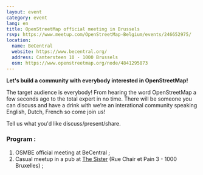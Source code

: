 ```yaml
---
layout: event
category: event
lang: en
title: OpenStreetMap official meeting in Brussels
rsvp: https://www.meetup.com/OpenStreetMap-Belgium/events/246652975/
location:
  name: BeCentral
  website: https://www.becentral.org/
  address: Cantersteen 10 - 1000 Brussels
  osm: https://www.openstreetmap.org/node/4841295873
---
```


**Let's build a community with everybody interested in OpenStreetMap!**

The target audience is everybody! From hearing the word OpenStreetMap a few seconds ago to the total expert in no time. There will be someone you can discuss and have a drink with we’re an interational community speaking English, Dutch, French so come join us!

Tell us what you'd like discuss/present/share.

### Program :

1. OSMBE official meeting at BeCentral ;
2. Casual meetup in a pub at [The Sister](http://www.thesister-brussels.com/) (Rue Chair et Pain 3 - 1000 Bruxelles) ;
